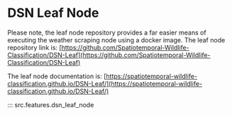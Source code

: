 # DSN Leaf Node
Please note, the leaf node repository provides a far easier means of executing the weather scraping node using a docker image.
The leaf node repository link is: [https://github.com/Spatiotemporal-Wildlife-Classification/DSN-Leaf](https://github.com/Spatiotemporal-Wildlife-Classification/DSN-Leaf)

The leaf node documentation is: [https://spatiotemporal-wildlife-classification.github.io/DSN-Leaf/](https://spatiotemporal-wildlife-classification.github.io/DSN-Leaf/)

::: src.features.dsn_leaf_node